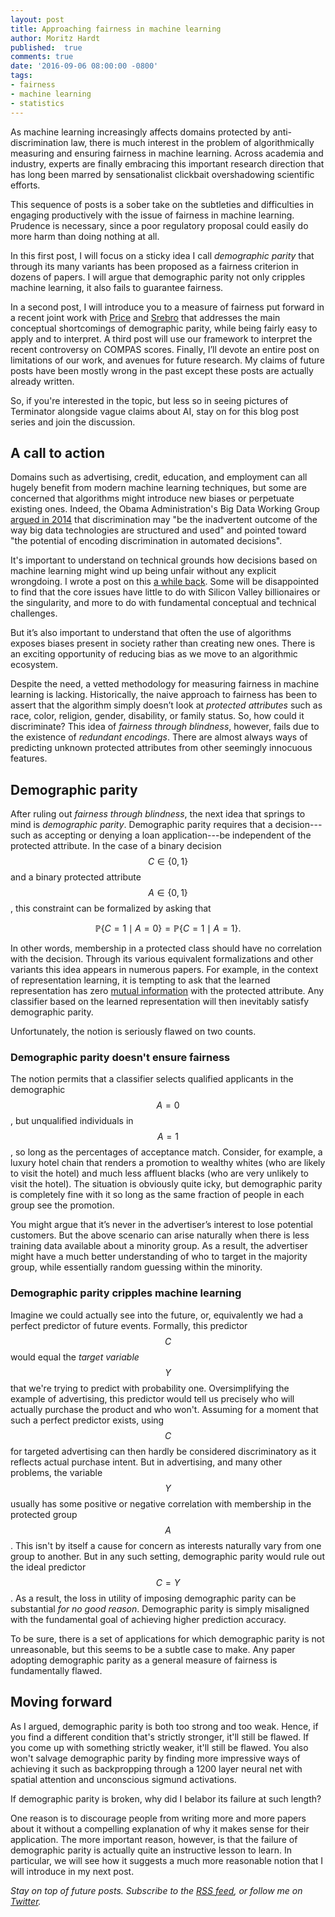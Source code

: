 ```yaml
---
layout: post
title: Approaching fairness in machine learning
author: Moritz Hardt
published:  true
comments: true
date: '2016-09-06 08:00:00 -0800'
tags:
- fairness
- machine learning
- statistics
---
```


As machine learning increasingly affects domains protected by anti-discrimination law, there is much interest in the problem of algorithmically measuring and ensuring fairness in machine learning. Across academia and industry, experts are finally embracing this important research direction that has long been marred by sensationalist clickbait overshadowing scientific efforts.

This sequence of posts is a sober take on the subtleties and difficulties in engaging productively with the issue of fairness in machine learning. Prudence is necessary, since a poor regulatory proposal could easily do more harm than doing nothing at all.

In this first post, I will focus on a sticky idea I call *demographic parity* that through its many variants has been proposed as a fairness criterion in dozens of papers. I will argue that demographic parity not only cripples machine learning, it also fails to guarantee fairness.

In a second post, I will introduce you to a measure of fairness put forward in a recent joint work with [Price](http://www.cs.utexas.edu/~ecprice/) and [Srebro](http://ttic.uchicago.edu/~nati/) that addresses the main conceptual shortcomings of demographic parity, while being fairly easy to apply and to interpret. A third post will use our framework to interpret the recent controversy on COMPAS scores. Finally, I’ll devote an entire post on limitations of our work, and avenues for future research. My claims of future posts have been mostly wrong in the past except these posts are actually already written.

So, if you're interested in the topic, but less so in seeing pictures of Terminator alongside vague claims about AI, stay on for this blog post series and join the discussion.

## A call to action

Domains such as advertising, credit, education, and employment can all hugely benefit from modern machine learning techniques, but some are concerned that algorithms might introduce new biases or perpetuate existing ones. Indeed, the Obama Administration's Big Data Working Group [argued in 2014](https://www.whitehouse.gov/sites/default/files/docs/big_data_privacy_report_may_1_2014.pdf) that discrimination may &quot;be the inadvertent outcome of the way big
data technologies are structured and used&quot; and pointed toward &quot;the potential
of encoding discrimination in automated decisions&quot;.

It's important to understand on technical grounds how decisions based on machine learning might wind up being unfair without any explicit wrongdoing. I wrote a post on this [a while back](https://medium.com/@mrtz/how-big-data-is-unfair-9aa544d739de#.llzo69u3p). Some will be disappointed to find that the core issues have little to do with Silicon Valley billionaires or the singularity, and more to do with fundamental conceptual and technical challenges.

But it’s also important to understand that often the use of algorithms exposes biases present in society rather than creating new ones. There is an exciting opportunity of reducing bias as we move to an algorithmic ecosystem.

Despite the need, a vetted methodology for measuring fairness in machine learning is lacking. Historically, the naive approach to fairness has been to assert that the algorithm simply doesn’t look at *protected attributes* such as race, color, religion, gender, disability, or family status. So, how could it discriminate? This idea of *fairness through blindness*, however, fails due to the existence of *redundant encodings*. There are almost always ways of predicting unknown protected attributes from other seemingly innocuous features. 

## Demographic parity

After ruling out *fairness through blindness*, the next idea that springs to mind is *demographic parity*. Demographic parity requires that a decision---such as accepting or denying a loan application---be independent of the protected attribute. In the case of a binary decision $$C\in\{0,1\}$$ and a binary protected attribute $$A\in\{0,1\}$$, this constraint can be formalized by asking that

$$\mathbb{P}\{C=1 \mid A=0\}=\mathbb{P}\{C=1 \mid A=1\}.$$

In other words, membership in a protected class should have no correlation with the decision. Through its various equivalent formalizations and other variants this idea appears in numerous papers. For example, in the context of representation learning, it is tempting to ask that the 
learned representation has zero [mutual information](https://en.wikipedia.org/wiki/Mutual_information) with the protected attribute. Any classifier based on the learned representation will then inevitably satisfy demographic parity.

Unfortunately, the notion is seriously flawed on two counts. 

### Demographic parity doesn't ensure fairness

The notion permits that a classifier selects qualified applicants in the demographic $$A=0$$, but unqualified individuals in $$A=1$$, so long as the percentages of acceptance match. Consider, for example, a luxury hotel chain that renders a promotion to wealthy whites (who are likely to visit the hotel) and much less affluent blacks (who are very unlikely to visit the hotel). The situation is obviously quite icky, but demographic parity is completely fine with it so long as the same fraction of people in each group see the promotion.

You might argue that it’s never in the advertiser’s interest to lose potential customers. But the above scenario can arise naturally when there is less training data available about a minority group. As a result, the advertiser might have a much better understanding of who to target in the majority group, while essentially random guessing within the minority.

### Demographic parity cripples machine learning

Imagine we could actually see into the future, or, equivalently we had a perfect predictor of future events. Formally, this predictor $$C$$ would equal the *target variable* $$Y$$ that we're trying to predict with probability one. Oversimplifying the example of advertising, this predictor would tell us precisely who will actually purchase the product and who won't. Assuming for a moment that such a perfect predictor exists, using $$C$$ for targeted advertising can then hardly be considered discriminatory as it reflects actual purchase intent. But in advertising, and many other problems, the variable $$Y$$ usually has some positive or negative correlation with membership in the protected group $$A$$. This isn't by itself a cause for concern as interests naturally vary from one group to another. But in any such setting, demographic parity would rule out the ideal predictor $$C = Y$$. As a result, the loss in utility of imposing demographic parity can be substantial *for no good reason*. Demographic parity is simply misaligned with the fundamental goal of achieving higher prediction accuracy.

To be sure, there is a set of applications for which demographic parity is not unreasonable, but this seems to be a subtle case to make. Any paper adopting demographic parity as a general measure of fairness is fundamentally flawed.

## Moving forward

As I argued, demographic parity is both too strong and too weak. Hence, if you find a different condition that's strictly stronger, it'll still be flawed. If you come up with something strictly weaker, it'll still be flawed. You also won't salvage demographic parity by finding more impressive ways of achieving it such as backpropping through a 1200 layer neural net with spatial attention and unconscious sigmund activations.

If demographic parity is broken, why did I belabor its failure at such length? 

One reason is to discourage people from writing more and more papers about it without a compelling explanation of why it makes sense for their application. The more important reason, however, is that the failure of demographic parity is actually quite an instructive lesson to learn. In particular, we will see how it suggests a much more reasonable notion that I will introduce in my next post.

*Stay on top of future posts. Subscribe to the [RSS feed](http://blog.mrtz.org/feed.xml), or follow me on [Twitter](https://twitter.com/mrtz).*
